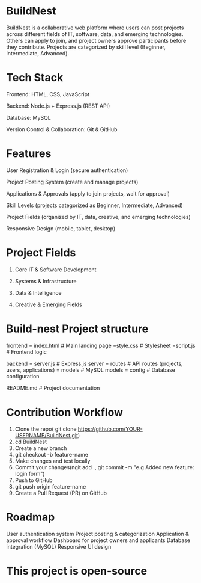 # BuildNest
BuildNest is a collaborative web platform where users can post projects across different fields of IT, software, data, and emerging technologies. Others can apply to join, and project owners approve participants before they contribute. Projects are categorized by skill level (Beginner, Intermediate, Advanced).

# Tech Stack
Frontend: HTML, CSS, JavaScript

Backend: Node.js + Express.js (REST API)

Database: MySQL

Version Control & Collaboration: Git & GitHub

# Features
User Registration & Login (secure authentication)

Project Posting System (create and manage projects)

Applications & Approvals (apply to join projects, wait for approval)

Skill Levels (projects categorized as Beginner, Intermediate, Advanced)

Project Fields (organized by IT, data, creative, and emerging technologies)

Responsive Design (mobile, tablet, desktop)


# Project Fields
1. Core IT & Software Development

2. Systems & Infrastructure

3. Data & Intelligence

4. Creative & Emerging Fields

# Build-nest Project structure
frontend = index.html       # Main landing page
         =style.css        # Stylesheet
         =script.js        # Frontend logic

backend = server.js        # Express.js server
        = routes          # API routes (projects, users, applications)
        = models          # MySQL models
        = config          # Database configuration

README.md            # Project documentation

# Contribution Workflow
1. Clone the repo( git clone https://github.com/YOUR-USERNAME/BuildNest.git)
3. cd BuildNest
4. Create a new branch
5. git checkout -b feature-name
6. Make changes and test locally
7. Commit your changes(ngit add ., git commit -m "e.g Added new feature: login form")
8. Push to GitHub
9. git push origin feature-name
10. Create a Pull Request (PR) on GitHub

# Roadmap
 User authentication system
 Project posting & categorization
 Application & approval workflow
 Dashboard for project owners and applicants
 Database integration (MySQL)
 Responsive UI design


# This project is open-source
